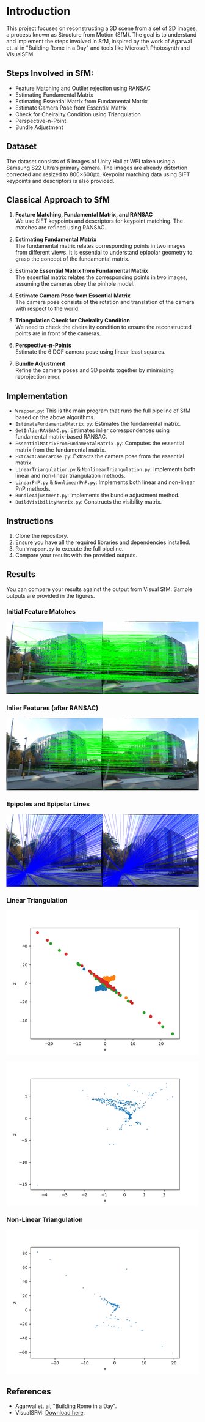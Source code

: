 # Introduction
This project focuses on reconstructing a 3D scene from a set of 2D images, a process known as Structure from Motion (SfM). The goal is to understand and implement the steps involved in SfM, inspired by the work of Agarwal et. al in "Building Rome in a Day" and tools like Microsoft Photosynth and VisualSFM.

## Steps Involved in SfM:
- Feature Matching and Outlier rejection using RANSAC
- Estimating Fundamental Matrix
- Estimating Essential Matrix from Fundamental Matrix
- Estimate Camera Pose from Essential Matrix
- Check for Cheirality Condition using Triangulation
- Perspective-n-Point
- Bundle Adjustment

## Dataset
The dataset consists of 5 images of Unity Hall at WPI taken using a Samsung S22 Ultra’s primary camera. The images are already distortion corrected and resized to 800×600px. Keypoint matching data using SIFT keypoints and descriptors is also provided.

## Classical Approach to SfM
1. **Feature Matching, Fundamental Matrix, and RANSAC**  
We use SIFT keypoints and descriptors for keypoint matching. The matches are refined using RANSAC.

2. **Estimating Fundamental Matrix**  
The fundamental matrix relates corresponding points in two images from different views. It is essential to understand epipolar geometry to grasp the concept of the fundamental matrix.

3. **Estimate Essential Matrix from Fundamental Matrix**  
The essential matrix relates the corresponding points in two images, assuming the cameras obey the pinhole model.

4. **Estimate Camera Pose from Essential Matrix**  
The camera pose consists of the rotation and translation of the camera with respect to the world.

5. **Triangulation Check for Cheirality Condition**  
We need to check the cheirality condition to ensure the reconstructed points are in front of the cameras.

6. **Perspective-n-Points**  
Estimate the 6 DOF camera pose using linear least squares.

7. **Bundle Adjustment**  
Refine the camera poses and 3D points together by minimizing reprojection error.

## Implementation
- `Wrapper.py`: This is the main program that runs the full pipeline of SfM based on the above algorithms.
- `EstimateFundamentalMatrix.py`: Estimates the fundamental matrix.
- `GetInlierRANSANC.py`: Estimates inlier correspondences using fundamental matrix-based RANSAC.
- `EssentialMatrixFromFundamentalMatrix.py`: Computes the essential matrix from the fundamental matrix.
- `ExtractCameraPose.py`: Extracts the camera pose from the essential matrix.
- `LinearTriangulation.py` & `NonlinearTriangulation.py`: Implements both linear and non-linear triangulation methods.
- `LinearPnP.py` & `NonlinearPnP.py`: Implements both linear and non-linear PnP methods.
- `BundleAdjustment.py`: Implements the bundle adjustment method.
- `BuildVisibilityMatrix.py`: Constructs the visibility matrix.


## Instructions
1. Clone the repository.
2. Ensure you have all the required libraries and dependencies installed.
3. Run `Wrapper.py` to execute the full pipeline.
4. Compare your results with the provided outputs.

## Results
You can compare your results against the output from Visual SfM. Sample outputs are provided in the figures.

### Initial Feature Matches
![feature_matches](Outputs/feature_matches.png)


### Inlier Features (after RANSAC)
![feature_matches](Outputs/inlier_features_ransac.png)


### Epipoles and Epipolar Lines
![epipolar](Outputs/epipolar_1-2_new.png)


### Linear Triangulation
![Triangulation_1](Outputs/linear_triangulation_1.png)

![Triangulation](Outputs/linear_triangulation.png)

### Non-Linear Triangulation
![Non-Linear-Triangulation](Outputs/non-linear_triangulation.png)

## References
- Agarwal et. al, "Building Rome in a Day".
- VisualSFM: [Download here](https://user-images.githubusercontent.com/63463655/236314227-9ccb62e4-fa8e-4f85-ae54-ef4660ceb949.png).

